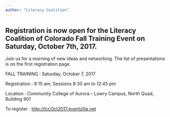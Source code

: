 ```yaml
---
author: "Literacy Coalition"
---
```


## Registration is now open for the Literacy Coalition of Colorado Fall Training Event on Saturday, October 7th, 2017.

Join us for a morning of new ideas and networking. The list of presentations is on the first registration page.

FALL TRAINING
: Saturday, October 7, 2017

Registration
: 8:15 am; Sessions 8:30 am to 12:45 pm

Location
: Community College of Aurora – Lowry Campus, North Quad, Building 901

To register
: <http://lccOct2017.eventzilla.net>
